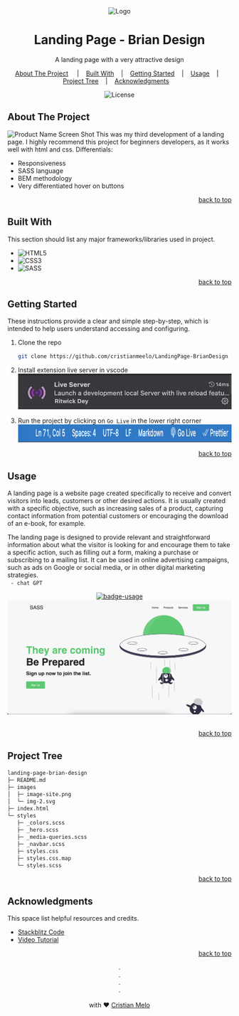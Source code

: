 
<!-- PROJECT LOGO -->
<div id="readme-top" align="center">
<div >
<img src="https://cdn-icons-png.flaticon.com/512/1088/1088241.png?w=1060&t=st=1681082695~exp=1681083295~hmac=b1c7b542d5342de463739eb16831264cbc1802288f5985c7243a886f72052658"
alt="Logo" width="80" height="80">
</div>

<h1 align="center">
    Landing Page - Brian Design
</h1>
<p align="center">
    A landing page with a very attractive design
    <br />
</p>

<p align="center">
<a href="#about-the-project">About The Project</a>
&nbsp;&nbsp;&nbsp;&nbsp;|&nbsp;&nbsp;&nbsp;
<a href="#built-with">Built With</a>&nbsp;&nbsp;&nbsp;&nbsp;|&nbsp;&nbsp;&nbsp;
<a href="#getting-started">Getting Started</a>&nbsp;&nbsp;&nbsp;&nbsp;|&nbsp;&nbsp;&nbsp;
 <a href="#usage">Usage</a>&nbsp;&nbsp;&nbsp;&nbsp;|&nbsp;&nbsp;&nbsp;
 <a href="#project-tree">Project Tree</a>&nbsp;&nbsp;&nbsp;&nbsp;|&nbsp;&nbsp;&nbsp;
 <a href="#usage">Acknowledgments</a>&nbsp;&nbsp;&nbsp;&nbsp;
</p>

<p align="center">
<img alt="License" src="https://img.shields.io/static/v1?label=license&message=MIT&color=49AA26&labelCOlor=000000"></img>
</p>
</div>

<!-- ABOUT THE PROJECT -->

## About The Project

![Product Name Screen Shot][product-screenshot]
This was my third development of a landing page. I highly recommend this project for beginners developers, as it works well with html and css. Differentials:

- Responsiveness
- SASS language
- BEM methodology
- Very differentiated hover on buttons

<p align="right"><a href="#readme-top">back to top</a></p>

<!-- BUILT WITH -->

## Built With

This section should list any major frameworks/libraries used in project.

- ![HTML5]
- ![CSS3]
- ![SASS]

<p align="right"><a href="#readme-top">back to top</a></p>

<!-- GETTING STARTED -->

## Getting Started

These instructions provide a clear and simple step-by-step, which is intended to help users understand accessing and configuring.

1. Clone the repo

   ```sh
   git clone https://github.com/cristianmeelo/LandingPage-BrianDesign

   ```

2. Install extension live server in vscode</br> <img src="./images/live-server.png" alt="Logo" width="480" height="80">

3. Run the project by clicking on `Go Live` in the lower right corner <br/> <img src="./images/go-live.png" alt="Logo" width="680" height="40">

<p align="right"><a href="#readme-top">back to top</a></p>

<!-- USAGE EXAMPLES -->

## Usage

A landing page is a website page created specifically to receive and convert visitors into leads, customers or other desired actions. It is usually created with a specific objective, such as increasing sales of a product, capturing contact information from potential customers or encouraging the download of an e-book, for example.

The landing page is designed to provide relevant and straightforward information about what the visitor is looking for and encourage them to take a specific action, such as filling out a form, making a purchase or subscribing to a mailing list. It can be used in online advertising campaigns, such as ads on Google or social media, or in other digital marketing strategies. </br> ` - chat GPT`

<div align="center">
<a href="http://cristianmeelo1.com.s3-website-sa-east-1.amazonaws.com/">
<img src="https://img.shields.io/badge/demo-see%20the%20app-blue" alt="badge-usage" >
</div>

<div align="center">
<img src="./images/image-site.png" alt="Logo">
</div>
</br>

<p align="right"><a href="#readme-top">back to top</a></p>

<!-- PROJECT  Tree -->

## Project Tree

```
landing-page-brian-design
├─ README.md
├─ images
│  ├─ image-site.png
│  └─ img-2.svg
├─ index.html
└─ styles
   ├─ _colors.scss
   ├─ _hero.scss
   ├─ _media-queries.scss
   ├─ _navbar.scss
   ├─ styles.css
   ├─ styles.css.map
   └─ styles.scss

```

<p align="right"><a href="#readme-top">back to top</a></p>

<!-- ACKNOWLEDGMENTS -->

## Acknowledgments

This space list helpful resources and credits.

- [Stackblitz Code][stackblitz-link]
- [Video Tutorial][tutorial-video]

<p align="right"><a href="#readme-top">back to top</a></p>

<p align="center">
.
<br/>
.
<br/>
.
<br/>
.
<br/>
<br/>
with ❤️
<a href="https://www.linkedin.com/in/cristian-melo/">
 Cristian Melo
</a>
</p>
</div>

<!-- MARKDOWN LINKS & IMAGES -->
<!-- https://www.markdownguide.org/basic-syntax/#reference-style-links -->

<!-- IMAGES -->
[product-screenshot]: https://images.unsplash.com/photo-1497621122273-f5cfb6065c56?ixlib=rb-4.0.3&ixid=MnwxMjA3fDB8MHxwaG90by1wYWdlfHx8fGVufDB8fHx8&auto=format&fit=crop&w=1548&q=80


<!-- LINKS -->
[stackblitz-link]: https://stackblitz.com/edit/web-platform-z87x3w?file=index.html,styles.css
[tutorial-video]: https://www.youtube.com/watch?v=pk-MEjUINjI&ab_channel=BrianDesign

<!-- SHIELDS -->
[HTML5]:https://img.shields.io/badge/HTML5-E34F26?style=for-the-badge&logo=html5&logoColor=white
[CSS3]: https://img.shields.io/badge/css3-%231572B6.svg?style=for-the-badge&logo=css3&logoColor=white
[SASS]:https://img.shields.io/badge/Sass-CC6699?style=for-the-badge&logo=sass&logoColor=white

